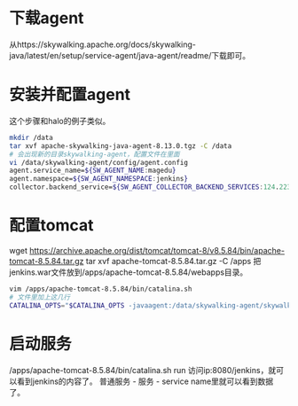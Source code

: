 # 下载agent
从https://skywalking.apache.org/docs/skywalking-java/latest/en/setup/service-agent/java-agent/readme/下载即可。

# 安装并配置agent
这个步骤和halo的例子类似。
```bash
mkdir /data
tar xvf apache-skywalking-java-agent-8.13.0.tgz -C /data
# 会出现新的目录skywalking-agent，配置文件在里面
vi /data/skywalking-agent/config/agent.config
agent.service_name=${SW_AGENT_NAME:magedu}
agent.namespace=${SW_AGENT_NAMESPACE:jenkins}
collector.backend_service=${SW_AGENT_COLLECTOR_BACKEND_SERVICES:124.223.157.166:11800}
```

# 配置tomcat
wget https://archive.apache.org/dist/tomcat/tomcat-8/v8.5.84/bin/apache-tomcat-8.5.84.tar.gz
tar xvf apache-tomcat-8.5.84.tar.gz -C /apps
把jenkins.war文件放到/apps/apache-tomcat-8.5.84/webapps目录。
```bash
vim /apps/apache-tomcat-8.5.84/bin/catalina.sh
# 文件里加上这几行
CATALINA_OPTS="$CATALINA_OPTS -javaagent:/data/skywalking-agent/skywalking-agent.jar"; export CATALINA_OPTS
```

# 启动服务
/apps/apache-tomcat-8.5.84/bin/catalina.sh run
访问ip:8080/jenkins，就可以看到jenkins的内容了。
普通服务 - 服务 - service name里就可以看到数据了。
